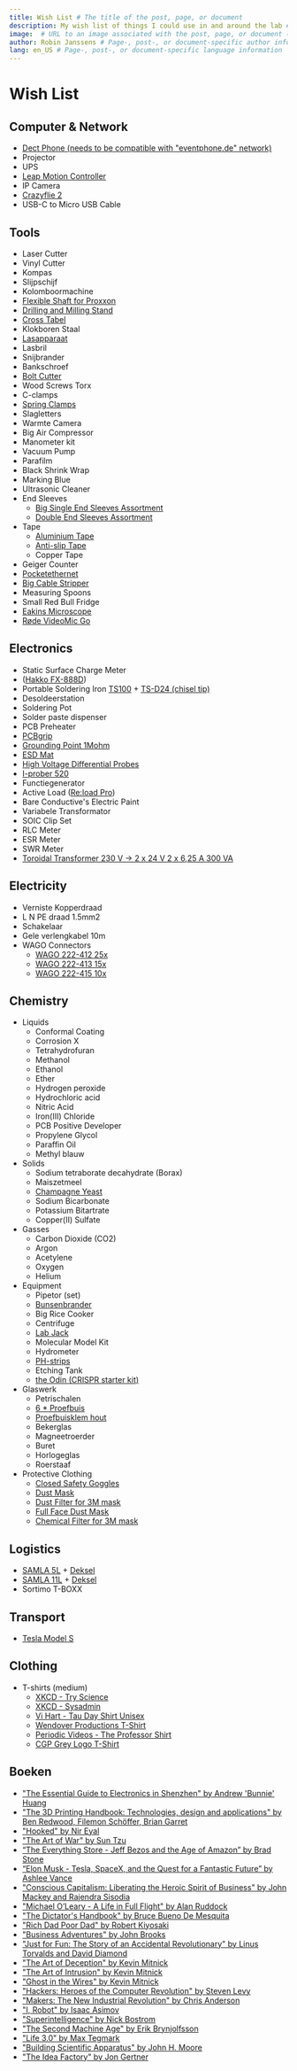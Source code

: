 ```yaml
---
title: Wish List # The title of the post, page, or document
description: My wish list of things I could use in and around the lab # A short description of the page's content
image:  # URL to an image associated with the post, page, or document (e.g., /assets/page-pic.jpg)
author: Robin Janssens # Page-, post-, or document-specific author information (see Advanced usage)
lang: en_US # Page-, post-, or document-specific language information
---
```


Wish List
=========

Computer & Network
------------------
- [Dect Phone (needs to be compatible with "eventphone.de" network)](http://www.eventphone.de/wiki/index.php/DECT_Phone_Compatibility_List)
- Projector
- UPS
- [Leap Motion Controller](http://store-eur.leapmotion.com/)
- IP Camera
- [Crazyflie 2](https://www.antratek.be/crazyflie-2-nano-quadcopter)
- USB-C to Micro USB Cable

Tools
-----
- Laser Cutter
- Vinyl Cutter
- Kompas
- Slijpschijf
- Kolomboormachine
- [Flexible Shaft for Proxxon](http://www.conrad.be/ce/nl/product/826203/Proxxon-Micromot-110FB-flexibele-as-28-622/SHOP_AREA_37387)
- [Drilling and Milling Stand](http://www.conrad.be/ce/nl/product/826064/Boor-en-freesbank-BFB-2000-Proxxon-Micromot-20-000?ref=searchDetail)
- [Cross Tabel](http://www.conrad.be/ce/nl/product/826095/Proxxon-Micromot-KT-150-20-150-Kruistafel/?ref=bundles&rt=bundles&rb=1)
- Klokboren Staal
- [Lasapparaat](http://www.conrad.be/ce/nl/product/821135/Einhell-1546040-Lasstroom-55-160-A-Diameter-elektrode-2-4-mm)
- Lasbril
- Snijbrander
- Bankschroef
- [Bolt Cutter](http://www.conrad.be/ce/nl/product/816609/Kniptang-Knipex-71-72-610-Knipex-71-72-610?ref=list)
- Wood Screws Torx
- C-clamps
- [Spring Clamps](http://www.conrad.be/ce/nl/product/468324/FZ-60-Veerklem-Wolfcraft-3631000)
- Slagletters
- Warmte Camera
- Big Air Compressor
- Manometer kit
- Vacuum Pump
- Parafilm
- Black Shrink Wrap
- Marking Blue
- Ultrasonic Cleaner
- End Sleeves
    - [Big Single End Sleeves Assortment](http://www.conrad.be/ce/nl/product/737030/Conrad-737030-Adereindhuls-assortiment-05-mm-10-mm-Oranje-Wit-Geel-Rood-Blauw-Groen-Zwart-Wit-2700-stuks/)
    - [Double End Sleeves Assortment](http://www.conrad.be/ce/nl/product/739873/Conrad-93014c620-Dubbel-adereindhulzen-assortiment-075-mm-25-mm-Wit-Geel-Rood-Blauw-200-stuks)
- Tape
    - [Aluminium Tape](http://www.conrad.be/ce/nl/product/545738/3M-1436F-Zacht-aluminium-tape-l-x-b-50-m-x-50-mm-Zilver-Aluminium-Inhoud-1-rollen?ref=searchDetail)
    - [Anti-slip Tape](http://www.conrad.be/ce/nl/product/545411/Conrad-Antislipband-l-x-b-10-m-x-50-mm-Zwart-PVC-Inhoud-1-rollen?ref=list)
    - Copper Tape
- Geiger Counter
- [Pocketethernet](http://pockethernet.com/)
- [Big Cable Stripper](http://www.conrad.be/ce/nl/product/1216144/CK-Stripper-Armouslice-12-tot-36-mm-SWA-kabels-T2250?ref=searchDetail)
- Measuring Spoons
- Small Red Bull Fridge
- [Eakins Microscope](https://www.aliexpress.com/item/Autofocus-SONY-IMX290-HDMI-TF-Video-Auto-Focus-Industry-Microscope-Camera-180X-C-Mount-Lens-Stand/32854389430.html?aff_platform=link-c-tool&cpt=1545055385566&sk=b7ycSav2&aff_trace_key=29ad46cb9f26474fb755ec900773be15-1545055385566-06693-b7ycSav2&terminal_id=c80d880073564e619680e5d47563b570)
- [Røde VideoMic Go](https://tweakers.net/pricewatch/466669/rode-videomic-go.html)

Electronics
-----------
- Static Surface Charge Meter
- ([Hakko FX-888D](http://www.batterfly.com/shop/hakko_fx-888d?gclid=Cj0KEQjw75yxBRD78uqEnuG-5vcBEiQAQbaxSO2nWifkuYwvIPIYgtHW8KWX9PL9C2OzzYKqlNxlTs0aAj498P8HAQ))
- Portable Soldering Iron [TS100](https://www.aliexpress.com/wholesale?catId=0&initiative_id=SB_20170731112906&SearchText=TS100) + [TS-D24 (chisel tip)](https://www.aliexpress.com/wholesale?catId=0&initiative_id=SB_20170731113300&SearchText=TS-D24)
- Desoldeerstation
- Soldering Pot
- Solder paste dispenser
- PCB Preheater
- [PCBgrip](https://pcbgrip.com/)
- [Grounding Point 1Mohm](http://www.conrad.be/ce/nl/product/189441/Aardingsbox-BJZ-C-197-2542-Veiligheidsweerstand-1-M?ref=list)
- [ESD Mat](http://www.conrad.be/ce/nl/product/1268311/Conrad-l-x-b-119-cm-x-59-cm-Grijs-Zwart?ref=list)
- [High Voltage Differential Probes](http://www.eevblog.com/product/hvp70/)
- [I-prober 520](http://www.aimtti.com/product-category/current-probes/aim-i-prober-520)
- Functiegenerator
- Active Load ([Re:load Pro](https://www.tindie.com/products/arachnidlabs/reload-pro/))
- Bare Conductive's Electric Paint
- Variabele Transformator
- SOIC Clip Set
- RLC Meter
- ESR Meter
- SWR Meter
- [Toroidal Transformer 230 V -> 2 x 24 V 2 x 6,25 A 300 VA](http://www.conrad.be/ce/nl/product/710215/Ringkern-veiligheids-en-scheidingstransformator-230-V-2-x-24-V-2-x-625-A-300-VA-Block?ref=list)

Electricity
-----------
- Verniste Kopperdraad
- L N PE draad 1.5mm2
- Schakelaar
- Gele verlengkabel 10m
- WAGO Connectors
    - [WAGO 222-412 25x](http://www.conrad.be/ce/nl/product/730024/WAGO-222-412-Verbindingsklem-flexibel-008-4-mm-massief-008-25-mm-Aantal-polen-2-Inhoud-25-stuks-Grijs-Oranje?ref=list)
    - [WAGO 222-413 15x](http://www.conrad.be/ce/nl/product/730187/WAGO-222-413-Verbindingsklem-flexibel-008-4-mm-massief-008-25-mm-Aantal-polen-3-Inhoud-15-stuks-Grijs-Oranje?ref=list)
    - [WAGO 222-415 10x](http://www.conrad.be/ce/nl/product/730201/WAGO-222-415-Verbindingsklem-flexibel-008-4-mm-massief-008-25-mm-Aantal-polen-5-Inhoud-10-stuks-Grijs-Oranje?ref=list)

Chemistry
---------
- Liquids
    - Conformal Coating
    - Corrosion X
    - Tetrahydrofuran
    - Methanol
    - Ethanol
    - Ether
    - Hydrogen peroxide
    - Hydrochloric acid
    - Nitric Acid
    - Iron(III) Chloride
    - PCB Positive Developer
    - Propylene Glycol
    - Paraffin Oil
    - Methyl blauw
- Solids
    - Sodium tetraborate decahydrate (Borax)
    - Maiszetmeel
    - [Champagne Yeast](https://www.brouwland.com/nl/onze-producten/wijnbereiding/gisten/korrelgisten-kitzinger/d/korrelgist-kitz-champagne-vr-50-l)
    - Sodium Bicarbonate
    - Potassium Bitartrate
    - Copper(II) Sulfate
- Gasses
    - Carbon Dioxide (CO2)
    - Argon
    - Acetylene
    - Oxygen
    - Helium
- Equipment
    - Pipetor (set)
    - [Bunsenbrander](https://www.brouwland.com/nl/onze-producten/meten-labo/glaswerk/distillatie-apparatuur/d/bunsenbrander-propaan-butaan)
    - Big Rice Cooker
    - Centrifuge
    - [Lab Jack](https://www.aliexpress.com/w/wholesale-lab-jack.html?spm=2114.search0104.0.0.A2PyJG&site=glo&groupsort=1&SortType=total_tranpro_desc&g=y&SearchText=lab+jack)
    - Molecular Model Kit
    - Hydrometer
    - [PH-strips](https://www.brouwland.com/nl/onze-producten/meten-labo/ph-meting/d/ph-papier-1-12-universeel-20-strips)
    - Etching Tank
    - [the Odin (CRISPR starter kit)](http://www.the-odin.com/diy-crispr-kit/)
- Glaswerk
    - Petrischalen
    - [6 * Proefbuis](https://www.brouwland.com/nl/onze-producten/meten-labo/glaswerk/proefbuizen-en-toebehoren/d/proefbuis-160x16-mm-schroefdop)
    - [Proefbuisklem hout](https://www.brouwland.com/nl/onze-producten/meten-labo/glaswerk/proefbuizen-en-toebehoren/d/proefbuisklem-hout)
    - Bekerglas
    - Magneetroerder
    - Buret
    - Horlogeglas
    - Roerstaaf
- Protective Clothing
    - [Closed Safety Goggles](http://www.conrad.be/ce/nl/product/888279/3M-goggles-2890SA-DE272934089?ref=list)
    - [Dust Mask](http://www.conrad.be/ce/nl/product/831216/3M-6200M-3M-Halfmasker-6200-M-Filterklassebeschermingsgraad-Afhankelijk-van-het-filter-1-stuks)
    - [Dust Filter for 3M mask](http://www.conrad.be/ce/nl/product/831229/3M-7100015050-Inlegfilter-2125-Filterklassebeschermingsgraad-P2-10-paar)
    - [Full Face Dust Mask](http://www.conrad.be/ce/nl/product/831217/3M-3M-Maskerfilter-6800-M-6800M-1-stuks)
    - [Chemical Filter for 3M mask](http://www.conrad.be/ce/nl/product/831223/3M-6059-Gas-en-combifilter-Filterklassebeschermingsgraad-ABEK1-4-paar)

Logistics
---------
- [SAMLA 5L](http://www.ikea.com/be/nl/catalog/products/S49871676/#/S49871676) +	[Deksel](http://www.ikea.com/be/nl/catalog/products/10110300/)
- [SAMLA 11L](http://www.ikea.com/be/nl/catalog/products/S49871676/#/S59903016)	+ [Deksel](http://www.ikea.com/be/nl/catalog/products/50110299/#/50206329)
- Sortimo T-BOXX

Transport
---------
- [Tesla Model S](http://www.teslamotors.com/models)

Clothing
--------
- T-shirts (medium)
    - [XKCD - Try Science](http://shop.xkcd.com/products/try-science)
    - [XKCD - Sysadmin](http://shop.xkcd.com/products/sysadmin)
    - [Vi Hart - Tau Day Shirt Unisex](https://store.dftba.com/products/tau-day-shirt?variant=12197084790859)
    - [Wendover Productions T-Shirt](https://standard.tv/collections/wendover-productions/products/copy-of-wendover-productions-t-shirt?variant=7603624968247)
    - [Periodic Videos - The Professor Shirt](https://store.dftba.com/collections/periodic-videos/products/the-professor-shirt?variant=797928247)
    - [CGP Grey Logo T-Shirt](https://standard.tv/collections/cgp-grey/products/cgp-grey-logo-shirt?variant=7550069243959)

Boeken
------
- ["The Essential Guide to Electronics in Shenzhen" by Andrew 'Bunnie' Huang](https://www.adafruit.com/product/3189)
- ["The 3D Printing Handbook: Technologies, design and applications" by Ben Redwood, Filemon Schöffer, Brian Garret](https://partner.bol.com/click/click?p=2&t=url&s=1033787&f=TXL&url=https%3A%2F%2Fwww.bol.com%2Fbe%2Fp%2Fthe-3d-printing-handbook-technologies-design-and-applications%2F9200000082228285%2F&name=The%203D%20Printing%20Handbook%3A%20Technologies%2C%20design...)
- ["Hooked" by Nir Eyal](https://partner.bol.com/click/click?p=2&t=url&s=1033787&f=TXL&url=https%3A%2F%2Fwww.bol.com%2Fbe%2Ff%2Fhooked%2F9200000023673505%2F&name=Hooked%2C%20Nir%20Eyal)
- ["The Art of War" by Sun Tzu](https://partner.bol.com/click/click?p=2&t=url&s=1033787&f=TXL&url=https%3A%2F%2Fwww.bol.com%2Fbe%2Ff%2Fthe-art-of-war%2F30038375%2F&name=Art%20Of%20War%20Illustrated%20Ed%2C%20Sun%20Tzu)
- [“The Everything Store - Jeff Bezos and the Age of Amazon” by Brad Stone](https://partner.bol.com/click/click?p=2&t=url&s=1033787&f=TXL&url=https%3A%2F%2Fwww.bol.com%2Fbe%2Ff%2Fthe-everything%2F9200000013374018%2F&name=The%20Everything%20Store%2C%20Brad%20Stone)
- [“Elon Musk - Tesla, SpaceX, and the Quest for a Fantastic Future” by Ashlee Vance](https://partner.bol.com/click/click?p=2&t=url&s=1033787&f=TXL&url=https%3A%2F%2Fwww.bol.com%2Fbe%2Ff%2Felon-musk%2F9200000033180278%2F&name=Elon%20musk%3A%20tesla%2C%20spacex%2C%20and%20the%20quest%20for%20a%20...)
- ["Conscious Capitalism: Liberating the Heroic Spirit of Business" by John Mackey and Rajendra Sisodia](https://partner.bol.com/click/click?p=2&t=url&s=1033787&f=TXL&url=https%3A%2F%2Fwww.bol.com%2Fbe%2Ff%2Fconscious-capitalism%2F9200000002572994%2F&name=Conscious%20Capitalism%2C%20John%20Mackey)
- ["Michael O’Leary - A Life in Full Flight" by Alan Ruddock](https://partner.bol.com/click/click?p=2&t=url&s=1033787&f=TXL&url=https%3A%2F%2Fwww.bol.com%2Fbe%2Ff%2Fmichael-o-leary%2F30293213%2F&name=Michael%20O'Leary%2C%20Alan%20Ruddock)
- ["The Dictator's Handbook" by Bruce Bueno De Mesquita](https://partner.bol.com/click/click?p=2&t=url&s=1033787&f=TXL&url=https%3A%2F%2Fwww.bol.com%2Fbe%2Ff%2Fthe-dictator-s-handbook%2F36065080%2F&name=The%20Dictator's%20Handbook%2C%20Bruce%20bueno%20de%20mesquita)
- ["Rich Dad Poor Dad" by Robert Kiyosaki](https://partner.bol.com/click/click?p=2&t=url&s=1033787&f=TXL&url=https%3A%2F%2Fwww.bol.com%2Fbe%2Ff%2Frich-dad-poor-dad%2F38739224%2F&name=Rich%20Dad%20Poor%20Dad%2C%20robert%20t.%20kiyosaki)
- ["Business Adventures" by John Brooks](https://partner.bol.com/click/click?p=2&t=url&s=1033787&f=TXL&url=https%3A%2F%2Fwww.bol.com%2Fbe%2Ff%2Fbusiness-adventures%2F9200000033071475%2F&name=Business%20Adventures%2C%20John%20Brooks)
- ["Just for Fun: The Story of an Accidental Revolutionary" by Linus Torvalds and David Diamond](https://partner.bol.com/click/click?p=2&t=url&s=1033787&f=TXL&url=https%3A%2F%2Fwww.bol.com%2Fbe%2Ff%2Fjust-for-fun%2F30254953%2F&name=Just%20for%20Fun%2C%20Linus%20Torvalds)
- ["The Art of Deception" by Kevin Mitnick](https://partner.bol.com/click/click?p=2&t=url&s=1033787&f=TXL&url=https%3A%2F%2Fwww.bol.com%2Fbe%2Ff%2Fthe-art-of-deception%2F30079041%2F&name=The%20Art%20of%20Deception%2C%20Kevin%20D.%20Mitnick)
- ["The Art of Intrusion" by Kevin Mitnick](https://partner.bol.com/click/click?p=2&t=url&s=1033787&f=TXL&url=https%3A%2F%2Fwww.bol.com%2Fbe%2Ff%2Fthe-art-of-intrusion%2F30528623%2F&name=The%20Art%20of%20Intrusion%2C%20Kevin%20D.%20Mitnick)
- ["Ghost in the Wires" by Kevin Mitnick](https://partner.bol.com/click/click?p=2&t=url&s=1033787&f=TXL&url=https%3A%2F%2Fwww.bol.com%2Fbe%2Ff%2Fghost-in-the-wires%2F34641153%2F&name=Ghost%20in%20the%20Wires%2C%20Kevin%20Mitnick)
- ["Hackers: Heroes of the Computer Revolution" by Steven Levy](https://partner.bol.com/click/click?p=2&t=url&s=1033787&f=TXL&url=https%3A%2F%2Fwww.bol.com%2Fbe%2Ff%2Fhackers%2F37225444%2F&name=Hackers%2C%20Steven%20Levy)
- ["Makers: The New Industrial Revolution" by Chris Anderson](https://partner.bol.com/click/click?p=2&t=url&s=1033787&f=TXL&url=https%3A%2F%2Fwww.bol.com%2Fbe%2Ff%2Fmakers%2F9200000000917096%2F&name=Makers%2C%20Anderson%20c)
- ["I, Robot" by Isaac Asimov](https://partner.bol.com/click/click?p=2&t=url&s=1033787&f=TXL&url=https%3A%2F%2Fwww.bol.com%2Fbe%2Ff%2Fi-robot%2F9200000067463737%2F&name=I%2C%20Robot%2C%20Isaac%20Asimov)
- ["Superintelligence" by Nick Bostrom](https://partner.bol.com/click/click?p=2&t=url&s=1033787&f=TXL&url=https%3A%2F%2Fwww.bol.com%2Fbe%2Ff%2Fsuperintelligence-paths-dangers-strategies%2F9200000031616183%2F&name=Superintelligence%20%3A%20Paths%2C%20Dangers%2C%20Strategies...)
- ["The Second Machine Age" by Erik Brynjolfsson](https://partner.bol.com/click/click?p=2&t=url&s=1033787&f=TXL&url=https%3A%2F%2Fwww.bol.com%2Fbe%2Ff%2Fthe-second-machine%2F9200000014958627%2F&name=Second%20machine%20age%2C%20Erik%20Brynjolfsson)
- ["Life 3.0" by Max Tegmark](https://partner.bol.com/click/click?p=2&t=url&s=1033787&f=TXL&url=https%3A%2F%2Fwww.bol.com%2Fbe%2Ff%2Flife-3-0%2F9200000074627651%2F&name=Life%203.0%2C%20Max%20Tegmark)
- ["Building Scientific Apparatus" by John H. Moore](https://partner.bol.com/click/click?p=2&t=url&s=1033787&f=TXL&url=https%3A%2F%2Fwww.bol.com%2Fbe%2Ff%2Fbuilding-scientific-apparatus%2F35318196%2F&name=Building%20Scientific%20Apparatus%2C%20John%20H.%20Moore)
- ["The Idea Factory" by Jon Gertner](https://partner.bol.com/click/click?p=2&t=url&s=1033787&f=TXL&url=https%3A%2F%2Fwww.bol.com%2Fbe%2Ff%2Fthe-idea-factory%2F37493882%2F&name=The%20Idea%20Factory%2C%20Jon%20Gertner)
